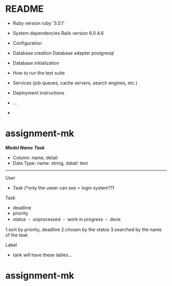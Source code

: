 # README



* Ruby version
ruby '3.0.1'
* System dependencies
Rails version             6.0.4.6
* Configuration

* Database creation
Database adapter          postgresql
* Database initialization

* How to run the test suite

* Services (job queues, cache servers, search engines, etc.)

* Deployment instructions

* ...
*
# assignment-mk

***Model Name Task***
* Column: name, detail
* Data Type: name: string, datail: text

-----------------------------

User 
- Task (*only the useer can see = login system??)

Task

- deadline
- priority
- status 
・ unprocessed
・ work in progress
・ done

1.sort by priority, deadline
2.chosen by the status
3.searched by  the name of the task

Label
- tank will have these lables...



# assignment-mk
